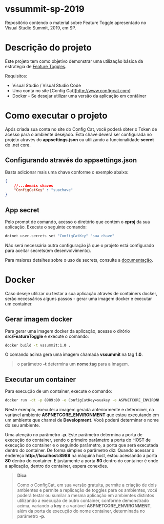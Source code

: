 # vssummit-sp-2019
Repositório contendo o material sobre Feature Toggle apresentado no Visual Studio Summit, 2019, em SP.

# Descrição do projeto

Este projeto tem como objetivo demonstrar uma utilização básica da estratégia de [Feature Toggles](https://martinfowler.com/articles/feature-toggles.html).

Requisitos:
- Visual Studio / Visual Studio Code
- Uma conta no site [Config Cat][http://www.configcat.com] 
- Docker - Se desejar utilizar uma versão da aplicação em contâiner

# Como executar o projeto

Após criada sua conta no site do Config Cat, você poderá obter o Token de acesso para o ambiente desejado. Esta chave deverá ser configurada no projeto através do **appsettings.json** ou utilizando a funcionalidade **secret** do .net core.

## Configurando através do appsettings.json

Basta adicionar mais uma chave conforme o exemplo abaixo:

```json
{
    //...demais chaves
    "ConfigCatKey" : "suachave"
}
```

## App secret

Pelo prompt de comando, acesso o diretório que contém o **cproj** da sua aplicação. Execute o seguinte comando:

```bash
dotnet user-secrets set "ConfigCatKey" "sua chave"
```
Não será necessária outra configuração já que o projeto está configurado para aceitar secrets(em desenvolvimento).

Para maiores detalhes sobre o uso de secrets, consulte a [documentação](https://docs.microsoft.com/en-us/aspnet/core/security/app-secrets?view=aspnetcore-2.2&tabs=windows).

# Docker

Caso deseje utilizar ou testar a sua aplicação através de containers docker, serão necessários alguns passos - gerar uma imagem docker e executar um container.

## Gerar imagem docker

Para gerar uma imagem docker da aplicação, acesse o dirório **src/FeatureToggle** e execute o comando:

```bash
docker build -t vssummit:1.0 .
```

O comando acima gera uma imagem chamada **vssummit** na tag **1.0**.

> o parâmetro **-t** determina um **nome:tag** para a imagem.

## Executar um container

Para execução de um container, execute o comando:

```bash
docker run -dt -p 8989:80 -e ConfigCatKey=suakey -e ASPNETCORE_ENVIRONMENT=Development vssummit:1.0
```

Neste exemplo, executei a imagem gerada anteriormente e determinei, na variável ambiente **ASPNETCORE_ENVIRONMENT** que estou executando em um ambiente que chamei de **Development**. Você poderá determinar o nome do seu ambiente.

Uma atenção no parâmetro **-p**. Este parâmetro determina a porta de execução do container, sendo o primeiro parâmetro a porta do HOST de execução do container e o seguindo parâmetro, a porta que será executada dentro do container. De forma simples o parâmetro diz: Quando acessar o endereço **http://localhost:8989** na máquina host, estou acessando a porta **80** dentro do container. E justamente a porta **80** dentro do container é onde a aplicação, dentro do container, espera conexões.

> **Dica**
> 
>Como o ConfigCat, em sua versão gratuita, permite a criação de dois ambientes e permite a replicação de toggles para os ambientes, você poderá testar ou sumilar a mesma aplicação em ambientes distintos utilizando a execução de outro container, conforme demonstrado acima, variando a **key** e a variável **ASPNETCORE_ENVIRONMENT**, além da porta de execução do nome container, determinada no parâmetro **-p**.